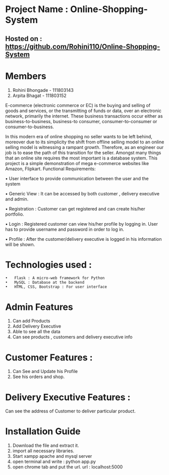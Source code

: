 # Project Name :  Online-Shopping-System

## Hosted on : https://github.com/Rohini110/Online-Shopping-System

# Members
1. Rohini Bhongade - 111803143
2. Arpita Bhagat - 111803152

E-commerce (electronic commerce or EC) is the buying and selling of goods and services, or the transmitting of funds or data, over an electronic network, primarily the internet. These business transactions occur either as business-to-business, business-to consumer, consumer-to-consumer or consumer-to-business.

In this modern era of online shopping no seller wants to be left behind, moreover due to its simplicity the shift from offline selling model to an online selling model is witnessing a rampant growth.
Therefore, as an engineer our job is to ease the path of this transition for the seller. Amongst many things that an online site requires the most important is a database system. This project is a simple demonstration of mega e-commerce websites like Amazon, Flipkart.
Functional Requirements:

•	User interface to provide communication between the user and the system

•	Generic View : It can be accessed by both customer , delivery executive and admin. 

•	Registration : Customer can get registered and can create his/her portfolio.

•	Login : Registered customer can view his/her profile by logging in. User has to provide username and password in order to log in.

•	Profile : After the customer/delivery executive is logged in his information will be shown. 

# Technologies used :

    •	Flask : A micro-web framework for Python
    •	MySQL : Database at the backend
    •	HTML, CSS, Bootstrap : For user interface
# Admin Features 
1. Can add Products
2. Add Delivery Executive
3. Able to see all the data
4. Can see products , customers and delivery executive info
# Customer Features :
 1. Can See and Update his Profile
 2. See his orders and shop.                
# Delivery Executive Features : 
 Can see the address of Customer to deliver particular product.

# Installation Guide
1. Download the file and extract it.
2. import all necessary libraries.
3. Start xampp apache and mysql server
4. open terminal and write : python app.py
5. open chrome tab and put the url. 
    url : localhost:5000
     
